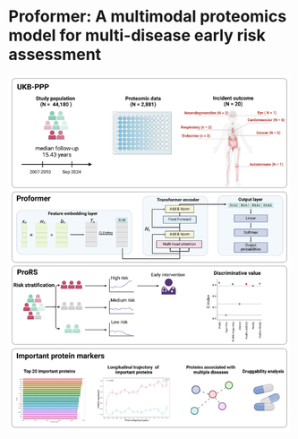 Proformer: A multimodal proteomics model for multi-disease early risk assessment 
===

![](https://github.com/Qiu-Shizheng/Proformer/blob/main/Figure/Figure%201.jpeg)
